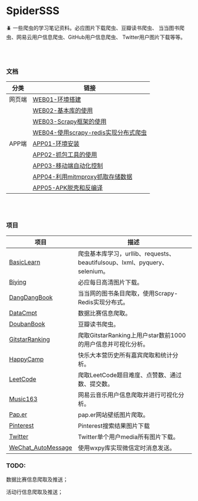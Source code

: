 # SpiderSSS
:beetle: 一些爬虫的学习笔记资料。必应图片下载爬虫、豆瓣读书爬虫、
当当图书爬虫、网易云用户信息爬虫、GitHub用户信息爬虫、
Twitter用户图片下载等等。


<br></br>
### 文档

| 分类   | 链接                                                         |
| ------ | ------------------------------------------------------------ |
| 网页端 | [WEB01-环境搭建](./文档/WEB01-环境搭建.md)                   |
|        | [WEB02-基本库的使用](./文档/WEB02-基本库的使用.md)           |
|        | [WEB03-Scrapy框架的使用](./文档/WEB03-Scrapy框架的使用.md)   |
|        | [WEB04-使用scrapy-redis实现分布式爬虫](./文档/WEB04-使用scrapy-redis实现分布式爬虫.md) |
| APP端  | [APP01-环境安装](./文档/APP01-环境安装.md)                   |
|        | [APP02-抓包工具的使用](./文档/APP02-抓包工具的使用.md)       |
|        | [APP03-移动端自动化控制](./文档/APP03-移动端自动化控制.md)   |
|        | [APP04-利用mitmproxy抓取存储数据](./文档/APP04-利用mitmproxy抓取存储数据.md) |
|        | [APP05-APK脱壳和反编译](./文档/APP05-APK脱壳和反编译.md)     |



<br></br>

### 项目

| 项目                                      | 描述                                                         |
| ----------------------------------------- | ------------------------------------------------------------ |
| [BasicLearn](/BasicLearn)                 | 爬虫基本库学习，urllib、requests、beautifulsoup、lxml、pyquery、selenium。 |
| [Biying](/Biying)                         | 必应每日高清图片下载。                                       |
| [DangDangBook](/DangDangBook)             | 当当网的图书条目爬取，使用Scrapy-Redis实现分布式。           |
| [DataCmpt](/DataCmpt)                     | 数据比赛信息爬取。                                           |
| [DoubanBook](/DoubanBook)                 | 豆瓣读书爬虫。                                               |
| [GitstarRanking](/GitstarRanking)         | 爬取GitstarRanking上用户star数前1000的用户信息并可视化分析。 |
| [HappyCamp](/HappyCamp)                   | 快乐大本营历史所有嘉宾爬取和统计分析。                       |
| [LeetCode](/LeetCode)                     | 爬取LeetCode题目难度、点赞数、通过数、提交数。               |
| [Music163](/Music163)                     | 网易云音乐用户信息爬取并进行可视化分析。                     |
| [Pap.er](/Pap.er)                         | pap.er网站壁纸图片爬取。                                     |
| [Pinterest](/Pinterest)                   | Pinterest搜索结果图片下载                                    |
| [Twitter](/Twitter)                       | Twitter单个用户media所有图片下载。                           |
| [WeChat_AutoMessage](/WeChat_AutoMessage) | 使用wxpy库实现微信定时消息发送。                             |



### TODO:

数据比赛信息爬取及推送；

活动行信息爬取及推送；

